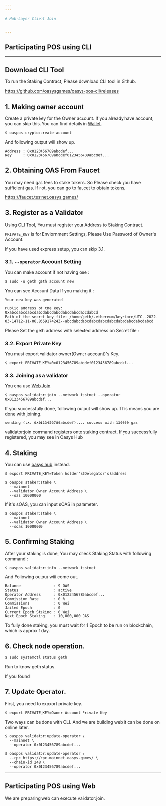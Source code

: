 ```yaml
---
---

# Hub-Layer Client Join


---
```

## Participating POS using CLI

---   
## Download CLI Tool

To run the Staking Contract, Please download CLI tool in Github.
    
https://github.com/oasysgames/oasys-pos-cli/releases

    
## 1. Making owner account

Create a private key for the Owner account.
If you already have account, you can skip this. 
You can find details in [Wallet](/docs/techdocs/wallet/1-2).
    
```
$ oaspos crypto:create-account
```
And following output will show up. 

```
Address : 0x0123456789abcdef...
Key     : 0x0123456789abcdef0123456789abcdef...
```

## 2. Obtaining OAS From Faucet

You may need gas fees to stake tokens. So Please check you have sufficient gas. If not, you can go to faucet to obtain tokens.

https://faucet.testnet.oasys.games/
    
## 3. Register as a Validator
    
Using CLI Tool, You must register your Address to Staking Contract.
    
`PRIVATE_KEY` is for Enviornment Settings, Please Use Password of Owner's Account.

If you have used express setup, you can skip 3.1.
    
### 3.1. `--operator` Account Setting

You can make account if not having one : 
```
$ sudo -u geth geth account new
```

You can see Account Data If you making it : 

```
Your new key was generated
    
Public address of the key:   0xabcdabcdabcdabcdabcdabcdabcdabcdabcdabcd
Path of the secret key file: /home/geth/.ethereum/keystore/UTC--2022-03-14T12-11-06.835917424Z--abcdabcdabcdabcdabcdabcdabcdabcdabcdabcd
```

Please Set the geth address with selected address on Secret file : 

### 3.2. Export Private Key 

You must export validator owner(Owner account)'s Key. 
    
```
$ export PRIVATE_KEY=0x0123456789abcdef0123456789abcdef...
```

### 3.3. Joining as a validator 

You cna use [Web Join](/docs/techdocs/validator/hub-layer-client-join/1-2)
    
```
$ oaspos validator:join --network testnet --operator 0x0123456789abcdef...
```
    
If you successfully done, following output will show up. This means you are done with joining.
```
sending (tx: 0x0123456789abcdef)...: success with 130999 gas
```

validator:join command registers onto staking contract.
If you successfully registered, you may see in Oasys Hub.

## 4. Staking


You can use [oasys hub](/docs/techdocs/validator/stakinghub/1-1) instead.

```
$ export PRIVATE_KEY=Token holder's(Delegator's)address
```


```
$ oaspos staker:stake \
  --mainnet
  --validator Owner Account Address \
  --oas 10000000
```

If it's sOAS, you can input sOAS in parameter.
```
$ oaspos staker:stake \
  --mainnet
  --validator Owner Account Address \
  --soas 10000000
``` 
    
## 5. Confirming Staking

After your staking is done, You may check Staking Status with following command : 
    
```
$ oaspos validator:info --network testnet
```
And Following output will come out.

```
Balance               : 9 OAS
Status                : active
Operator Address      : 0x0123456789abcdef...
Commission Rate       : 0 %
Commissions           : 0 Wei
Jailed Epoch          : 0
Current Epoch Staking : 0 Wei
Next Epoch Staking    : 10,000,000 OAS
```
    
To fully done staking, you must wait for 1 Epoch to be run on blockchain, which is approx 1 day. 

## 6. Check node operation. 

```
$ sudo systemctl status geth
```
Run to know geth status.

If you found 




## 7. Update Operator. 

First, you need to expxort private key. 
```
$ export PRIVATE_KEY=Owner Account Private Key
```

Two ways can be done with CLI. 
And we are building web it can be done on online later.

```
$ oaspos validator:update-operator \
  --mainnet \
  --operator 0x0123456789abcdef...
```


```
$ oaspos validator:update-operator \
  --rpc https://rpc.mainnet.oasys.games/ \
  --chain-id 248 \
  --operator 0x0123456789abcdef...
```

---
## Participating POS using Web

We are preparing web can execute validator:join.